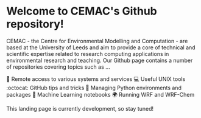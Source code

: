# Welcome to CEMAC's Github repository!
CEMAC - the Centre for Environmental Modelling and Computation - are based at the University of Leeds and aim to provide a core of technical and scientific expertise related to research computing applications in environmental research and teaching. Our Github page contains a number of repositories covering topics such as ...

:key: Remote access to various systems and services
:computer: Useful UNIX tools
:octocat: GitHub tips and tricks
:snake: Managing Python environments and packages
:blue_book: Machine Learning notebooks
:earth_africa: Running WRF and WRF-Chem

This landing page is currently development, so stay tuned!
